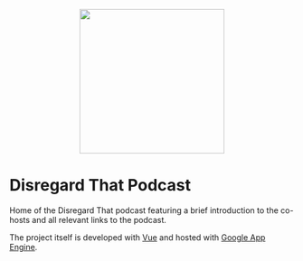 <p align="center">
    <img src="http://disregardthatpodcast.com/img/disregard-that-podcast-supercompressed.b516e5d8.jpg" width="256" height="256" />
<p align="center">

# Disregard That Podcast

Home of the Disregard That podcast featuring a brief introduction to the co-hosts and all relevant links to the podcast.

The project itself is developed with [Vue](https://vuejs.org/) and hosted with [Google App Engine](https://cloud.google.com/appengine).
